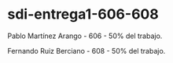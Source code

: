 # sdi-entrega1-606-608

Pablo Martínez Arango - 606 - 50% del trabajo.

Fernando Ruiz Berciano - 608 - 50% del trabajo.

